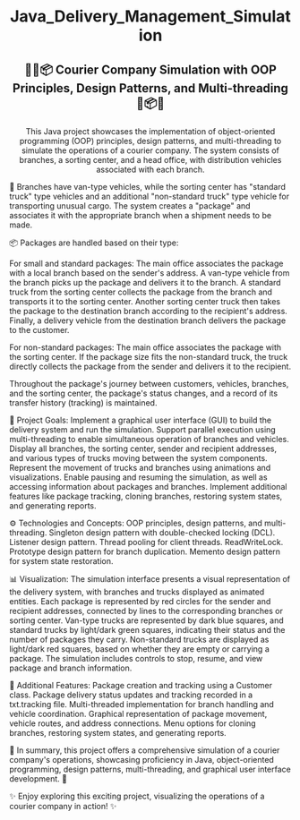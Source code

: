 #  <p align ="center"> Java_Delivery_Management_Simulation</p>

##  <p align ="center"> 🚚🏢📦 Courier Company Simulation with OOP Principles, Design Patterns, and Multi-threading 🏢📦🚚</p>

<p align ="center"> This Java project showcases the implementation of object-oriented programming (OOP) principles, design patterns, and multi-threading to simulate the operations of a courier company. The system consists of branches, a sorting center, and a head office, with distribution vehicles associated with each branch.</p>
  

🏢 Branches have van-type vehicles, while the sorting center has "standard truck" type vehicles and an additional "non-standard truck" type vehicle for transporting unusual cargo. The system creates a "package" and associates it with the appropriate branch when a shipment needs to be made.

📦 Packages are handled based on their type:

For small and standard packages: The main office associates the package with a local branch based on the sender's address. A van-type vehicle from the branch picks up the package and delivers it to the branch. A standard truck from the sorting center collects the package from the branch and transports it to the sorting center. Another sorting center truck then takes the package to the destination branch according to the recipient's address. Finally, a delivery vehicle from the destination branch delivers the package to the customer.

For non-standard packages: The main office associates the package with the sorting center. If the package size fits the non-standard truck, the truck directly collects the package from the sender and delivers it to the recipient.

Throughout the package's journey between customers, vehicles, branches, and the sorting center, the package's status changes, and a record of its transfer history (tracking) is maintained.


🎯 Project Goals:
Implement a graphical user interface (GUI) to build the delivery system and run the simulation.
Support parallel execution using multi-threading to enable simultaneous operation of branches and vehicles.
Display all branches, the sorting center, sender and recipient addresses, and various types of trucks moving between the system components.
Represent the movement of trucks and branches using animations and visualizations.
Enable pausing and resuming the simulation, as well as accessing information about packages and branches.
Implement additional features like package tracking, cloning branches, restoring system states, and generating reports.


⚙️ Technologies and Concepts:
OOP principles, design patterns, and multi-threading.
Singleton design pattern with double-checked locking (DCL).
Listener design pattern.
Thread pooling for client threads.
ReadWriteLock.
Prototype design pattern for branch duplication.
Memento design pattern for system state restoration.


📊 Visualization:
The simulation interface presents a visual representation of the delivery system, with branches and trucks displayed as animated entities.
Each package is represented by red circles for the sender and recipient addresses, connected by lines to the corresponding branches or sorting center.
Van-type trucks are represented by dark blue squares, and standard trucks by light/dark green squares, indicating their status and the number of packages they carry.
Non-standard trucks are displayed as light/dark red squares, based on whether they are empty or carrying a package.
The simulation includes controls to stop, resume, and view package and branch information.


🔧 Additional Features:
Package creation and tracking using a Customer class.
Package delivery status updates and tracking recorded in a txt.tracking file.
Multi-threaded implementation for branch handling and vehicle coordination.
Graphical representation of package movement, vehicle routes, and address connections.
Menu options for cloning branches, restoring system states, and generating reports.

🚀 In summary, this project offers a comprehensive simulation of a courier company's operations, showcasing proficiency in Java, object-oriented programming, design patterns, multi-threading, and graphical user interface development. 🚀

✨ Enjoy exploring this exciting project, visualizing the operations of a courier company in action! ✨
